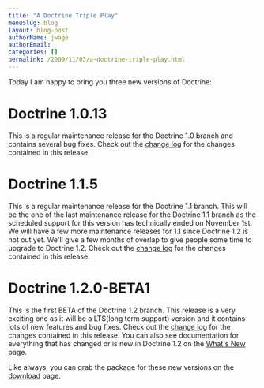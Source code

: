 ```yaml
---
title: "A Doctrine Triple Play"
menuSlug: blog
layout: blog-post
authorName: jwage
authorEmail:
categories: []
permalink: /2009/11/03/a-doctrine-triple-play.html
---
```

Today I am happy to bring you three new versions of Doctrine:

Doctrine 1.0.13
===============

This is a regular maintenance release for the Doctrine 1.0 branch and
contains several bug fixes. Check out the [change
log](http://www.doctrine-project.org/change_log/1_0_13) for the changes
contained in this release.

Doctrine 1.1.5
==============

This is a regular maintenance release for the Doctrine 1.1 branch. This
will be the one of the last maintenance release for the Doctrine 1.1
branch as the scheduled support for this version has technically ended
on November 1st. We will have a few more maintenance releases for 1.1
since Doctrine 1.2 is not out yet. We'll give a few months of overlap to
give people some time to upgrade to Doctrine 1.2. Check out the [change
log](http://www.doctrine-project.org/change_log/1_1_5) for the changes
contained in this release.

Doctrine 1.2.0-BETA1
====================

This is the first BETA of the Doctrine 1.2 branch. This release is a
very exciting one as it will be a LTS(long term support) version and it
contains lots of new features and bug fixes. Check out the [change
log](http://www.doctrine-project.org/change_log/1_2_0_BETA1) for the
changes contained in this release. You can also see documentation for
everything that has changed or is new in Doctrine 1.2 on the [What's
New](http://www.doctrine-project.org/upgrade/1_2) page.

Like always, you can grab the package for these new versions on the
[download](http://www.doctrine-project.org/download) page.
